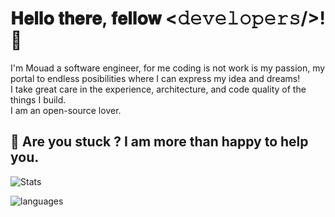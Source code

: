   #                                      𝐇𝐞𝐥𝐥𝐨 𝐭𝐡𝐞𝐫𝐞, 𝐟𝐞𝐥𝐥𝐨𝐰 <𝚍𝚎𝚟𝚎𝚕𝚘𝚙𝚎𝚛𝚜/>! 👋

I'm Mouad a software engineer, for me coding is not work is my passion, my portal to endless posibilities where I can express my idea and dreams!</br>
I take great care in the experience, architecture, and code quality of the things I build.</br>
I am an open-source lover.</br>
 ## 🤔 Are you stuck ? I am more than happy to help you.</br>


 ![Stats](https://github-readme-stats.vercel.app/api?username=BENBRIKMouad&show_icons=true&theme=github_dark&count_private=true) 
 
 
 ![languages](https://github-readme-stats.vercel.app/api/top-langs/?username=BENBRIKMouad&show_icons=true&theme=gotham&count_private=true&layout=compact) 

<!--
**BENBRIKMouad/BENBRIKMouad** is a ✨ _special_ ✨ repository because its `README.md` (this file) appears on your GitHub profile.

Here are some ideas to get you started:

- 🔭 I’m currently working on ...
- 🌱 I’m currently learning ...
- 👯 I’m looking to collaborate on ...
- 🤔 I’m looking for help with ...
- 💬 Ask me about ...
- 📫 How to reach me: ...
- 😄 Pronouns: ...
- ⚡ Fun fact: ...
-->
